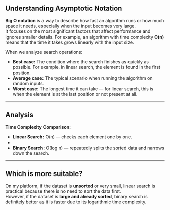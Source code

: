 ## Understanding Asymptotic Notation

**Big O notation** is a way to describe how fast an algorithm runs or how much space it needs, especially when the input becomes very large.  
It focuses on the most significant factors that affect performance and ignores smaller details. For example, an algorithm with time complexity **O(n)** means that the time it takes grows linearly with the input size.

When we analyze search operations:

- **Best case:** The condition where the search finishes as quickly as possible. For example, in linear search, the element is found in the first position.
- **Average case:** The typical scenario when running the algorithm on random inputs.
- **Worst case:** The longest time it can take — for linear search, this is when the element is at the last position or not present at all.

---

## Analysis

**Time Complexity Comparison:**

- **Linear Search:** O(n) — checks each element one by one.
- 
- **Binary Search:** O(log n) — repeatedly splits the sorted data and narrows down the search.

---

## Which is more suitable?

On my platform, if the dataset is **unsorted** or very small, linear search is practical because there is no need to sort the data first.  
However, if the dataset is **large and already sorted**, binary search is definitely better as it is faster due to its logarithmic time complexity.
